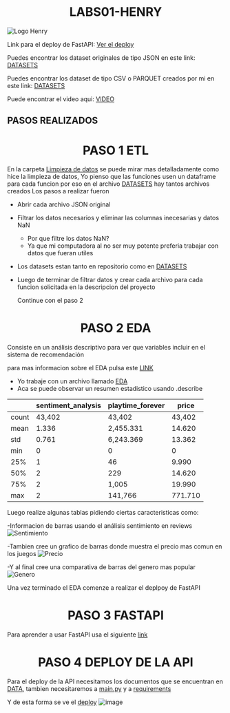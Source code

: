 <h1 align="center"> LABS01-HENRY </h1>
   
![Logo Henry](https://github.com/JLaurencioAJimenez/Proyecto_Final/assets/135534222/fe44e9fe-5dcb-46f1-9812-fd89422e053e)

Link para el deploy de FastAPI: [Ver el deploy](https://proyecto-individual-nz5f.onrender.com/docs)

Puedes encontrar los dataset originales de tipo JSON en este link: [DATASETS](https://drive.google.com/drive/u/1/folders/1h7qqbyEVPYAIcrYumqzSBEzxpRqid_NB)

Puedes encontrar los dataset de tipo CSV o PARQUET creados por mi en este link: [DATASETS](https://drive.google.com/drive/u/1/folders/1i0DYV_MLcuU88pQIa2jLOsVPcLYCG6Om)

Puede encontrar el video aqui: [VIDEO](https://drive.google.com/drive/u/1/folders/1qC5XfTT7slo_V2LQuNdYYCT2aHpR0K7u)

## PASOS REALIZADOS

<h1 align="center"> PASO 1 ETL </h1>

En la carpeta [Limpieza de datos](https://github.com/JLaurencioAJimenez/Proyecto_Final/tree/main/Limpeza%20de%20datos) se puede mirar mas detalladamente como hice la limpieza de datos,
Yo pienso que las funciones usen un dataframe para cada funcion por eso en el archivo [DATASETS](https://drive.google.com/drive/u/1/folders/1i0DYV_MLcuU88pQIa2jLOsVPcLYCG6Om) hay tantos archivos 
creados
Los pasos a realizar fueron

- Abrir cada archivo JSON original
- Filtrar los datos necesarios y eliminar las columnas inecesarias y datos NaN
  - Por que filtre los datos NaN?
  - Ya que mi computadora al no ser muy potente preferia trabajar con datos que fueran utiles
  
- Los datasets estan tanto en repositorio como en [DATASETS](https://drive.google.com/drive/u/1/folders/1i0DYV_MLcuU88pQIa2jLOsVPcLYCG6Om)
- Luego de terminar de filtrar datos y crear cada archivo para cada funcion solicitada en la descripcion del proyecto

  Continue con el paso 2 

<h1 align="center"> PASO 2 EDA </h1>

Consiste en un análisis descriptivo para ver que variables incluir en el sistema de recomendación

para mas informacion sobre el EDA pulsa este [LINK](https://github.com/JLaurencioAJimenez/Proyecto_Final/blob/main/EDA/EDA.ipynb)

- Yo trabaje con un archivo llamado [EDA](https://github.com/JLaurencioAJimenez/Proyecto_Final/blob/main/EDA/EDA.csv)
- Aca se puede observar un resumen estadistico usando .describe

|              | sentiment_analysis | playtime_forever | price  |
|--------------|--------------------|------------------|--------|
| count        | 43,402             | 43,402           | 43,402 |
| mean         | 1.336              | 2,455.331        | 14.620 |
| std          | 0.761              | 6,243.369        | 13.362 |
| min          | 0                  | 0                | 0      |
| 25%          | 1                  | 46               | 9.990  |
| 50%          | 2                  | 229              | 14.620 |
| 75%          | 2                  | 1,005            | 19.990 |
| max          | 2                  | 141,766          | 771.710|

Luego realize algunas tablas pidiendo ciertas caracteristicas como:

-Informacion de barras usando el análisis sentimiento en reviews
![Sentimiento](https://github.com/JLaurencioAJimenez/Proyecto_Final/assets/135534222/af27233f-78ad-4ff6-b0cb-55aa0d1dfa12)

-Tambien cree un grafico de barras donde muestra el precio mas comun en los juegos
![Precio](https://github.com/JLaurencioAJimenez/Proyecto_Final/assets/135534222/034a945c-8d3f-4a32-b39d-57756e93f252)

-Y al final cree una comparativa de barras del genero mas popular
![Genero](https://github.com/JLaurencioAJimenez/Proyecto_Final/assets/135534222/fa873a97-889a-4996-a989-7002295051ca)

Una vez terminado el EDA comenze a realizar el deplpoy de FastAPI

<h1 align="center"> PASO 3 FASTAPI </h1>

Para aprender a usar FastAPI usa el siguiente [link](https://github.com/JLaurencioAJimenez/Proyecto_Final/blob/main/ComoUsarFastAPI.txt)

<h1 align="center"> PASO 4 DEPLOY DE LA API</h1>

Para el deploy de la API necesitamos los documentos que se encuentran en [DATA](https://github.com/JLaurencioAJimenez/Proyecto_Final/tree/main/FastApi/data), tambien necesitaremos a [main.py](https://github.com/JLaurencioAJimenez/Proyecto_Final/blob/main/FastApi/main.py) y a [requirements](https://github.com/JLaurencioAJimenez/Proyecto_Final/blob/main/FastApi/requirements.txt)

Y de esta forma se ve el [deploy](https://proyecto-individual-nz5f.onrender.com/docs)
![image](https://github.com/JLaurencioAJimenez/Proyecto_Final/assets/135534222/4a19182e-4b35-4101-ad6e-e9e22f15e42e)
